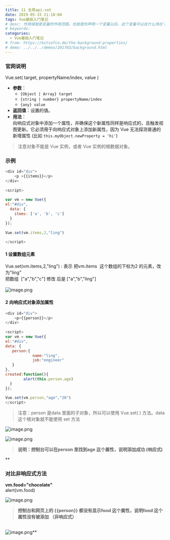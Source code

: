 ```yaml
---
title: 11 全局api-set
date: 2019-05-15 21:10:04
tags: Vue基础入门笔记
# desc: 作用域就是变量的作用范围。也就是你声明一个变量以后，这个变量可以在什么场合下使用。以前的JavaScript只有全局作用域，和函数作用域。
# keywords: 
categories:
  - Vue基础入门笔记
# from: https://bitsofco.de/the-background-properties/
# demo: ../../../demos/201703/background.html
---
```


### 官网说明

Vue.set( target, propertyName/index, value )

- **参数**：
  - `{Object | Array} target`
  - `{string | number} propertyName/index`
  - `{any} value`
- **返回值**：设置的值。<br />
- **用法**：<br />向响应式对象中添加一个属性，并确保这个新属性同样是响应式的，且触发视图更新。它必须用于向响应式对象上添加新属性，因为 Vue 无法探测普通的新增属性 (比如 `this.myObject.newProperty = 'hi'`)

> 注意对象不能是 Vue 实例，或者 Vue 实例的根数据对象。<br />


<a name="2kym6"></a>
### 示例

```javascript
<div id="div">  
	<p >{{items}}</p>
</div>
 
<script>
 
var vm = new Vue({
el:"#div",
  data: {
    items: ['a', 'b', 'c']
  }
});
 
Vue.set(vm.items,2,"ling")
 
</script>
```

<a name="oQmUK"></a>
#### 1 设置数组元素

Vue.set(vm.items,2,"ling") : 表示 把vm.items  这个数组的下标为2 的元素，改为"ling"<br />把数组  ["a","b","c"] 修改 后是 ["a","b","ling"] <br />**<br />**![image.png](https://cdn.nlark.com/yuque/0/2019/png/271124/1560263719161-45ef7ee2-d80c-4e04-96ff-bb521da96e0b.png#align=left&display=inline&height=80&name=image.png&originHeight=160&originWidth=616&size=8949&status=done&width=308)**<br />**
<a name="ZGzgO"></a>
#### 2 向响应式对象添加属性

```javascript
<div id="div">  
	<p>{{person}}</p>
</div>
 
<script>
var vm = new Vue({
el:"#div",
data: {
   person:{
			name:"ling",
			job:"engineer"
   }
},
created:function(){
		alert(this.person.age)
  }
});
 
Vue.set(vm.person,"age","26")
</script>
```

> 注意：person 是data 里面的子对象，所以可以使用 Vue.set( ) 方法。data 这个根对象就不能使用 set 方法



![image.png](https://cdn.nlark.com/yuque/0/2019/png/271124/1560264428484-2a01d752-cb52-453b-a2f5-86e7f23dc4e3.png#align=left&display=inline&height=122&name=image.png&originHeight=244&originWidth=916&size=42867&status=done&width=458)

![image.png](https://cdn.nlark.com/yuque/0/2019/png/271124/1560264440722-f7f3ac4b-49eb-478f-b980-70034bbe8687.png#align=left&display=inline&height=94&name=image.png&originHeight=188&originWidth=904&size=40740&status=done&width=452)

> **说明：控制台可以在person 里找到age 这个属性，说明添加成功 (响应式)**

**
<a name="tdJHQ"></a>
### 对比非响应式方法
**vm.food="chocolate"**<br />alert(vm.food)

![image.png](https://cdn.nlark.com/yuque/0/2019/png/271124/1560264596937-87d15eb3-16b3-4d5d-abd5-3dcf1358123f.png#align=left&display=inline&height=131&name=image.png&originHeight=262&originWidth=1400&size=42983&status=done&width=700)

> **控制台和网页上的 {{person}} 都没有显示food 这个属性，说明food 这个属性没有被添加 （非响应式）**

**<br />**![image.png](https://cdn.nlark.com/yuque/0/2019/png/271124/1560264665607-ec58d779-389f-4945-a269-e548d1e694b6.png#align=left&display=inline&height=374&name=image.png&originHeight=748&originWidth=1264&size=145380&status=done&width=632)**

